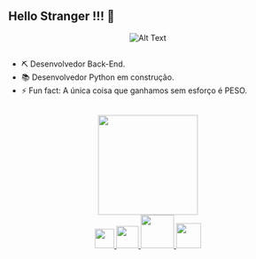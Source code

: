 ## Hello Stranger !!! 👋

<div align="center">
  
  ![Alt Text](https://media.giphy.com/media/Vbtc9VG51NtzT1Qnv1/giphy-downsized.gif)
</div>

##

- ⛏️ Desenvolvedor Back-End.
- 📚 Desenvolvedor Python em construção.
- ⚡ Fun fact: A única coisa que ganhamos sem esforço é PESO.
##

<div align="center">
  <a href="https://github.com/AndrewsPulsus">
  <img height="180em" src="https://github-readme-stats.vercel.app/api?username=AndrewsPulsus&show_icons=true&theme=blueberry&include_all_commits=true&count_private=true"/>
</div>

  
<div align="center">
  <img height="35em" src="https://cdn.jsdelivr.net/gh/devicons/devicon/icons/vscode/vscode-original.svg"/>
  <img height="40em" src="https://cdn.jsdelivr.net/gh/devicons/devicon/icons/python/python-original.svg"/>
  <img height="60em" src="https://img.icons8.com/fluency/96/000000/flask.png"/>
  <img height="45em" src="https://api.iconify.design/simple-icons/fastapi.svg"/>
</div>

## 

